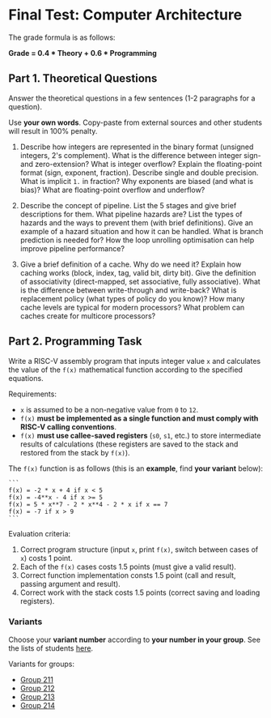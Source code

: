 # Final Test: Computer Architecture

The grade formula is as follows:

__Grade = 0.4 * Theory + 0.6 * Programming__

## Part 1. Theoretical Questions

Answer the theoretical questions in a few sentences (1-2 paragraphs for a question).

Use __your own words__.
Copy-paste from external sources and other students will result in 100% penalty.

1. Describe how integers are represented in the binary format (unsigned integers, 2's complement).
   What is the difference between integer sign- and zero-extension?
   What is integer overflow?
   Explain the floating-point format (sign, exponent, fraction). Describe single and double precision.
   What is implicit `1.` in fraction?  Why exponents are biased (and what is bias)?
   What are floating-point overflow and underflow?

2. Describe the concept of pipeline.
   List the 5 stages and give brief descriptions for them.
   What pipeline hazards are? List the types of hazards and the ways to prevent them (with brief definitions).
   Give an example of a hazard situation and how it can be handled.
   What is branch prediction is needed for?
   How the loop unrolling optimisation can help improve pipeline performance?

3. Give a brief definition of a cache. Why do we need it?
   Explain how caching works (block, index, tag, valid bit, dirty bit).
   Give the definition of associativity (direct-mapped, set associative, fully associative).
   What is the difference between write-through and write-back?
   What is replacement policy (what types of policy do you know)?
   How many cache levels are typical for modern processors?
   What problem can caches create for multicore processors?

## Part 2. Programming Task

Write a RISC-V assembly program that inputs integer value `x` and calculates
the value of the `f(x)` mathematical function according to the specified equations.

Requirements:

* `x` is assumed to be a non-negative value from `0` to `12`.
* `f(x)` __must be implemented as a single function and must comply with RISC-V calling conventions__.
* `f(x)` __must use callee-saved registers__ (`s0`, `s1`, etc.) to store intermediate results of calculations
  (these registers are saved to the stack and restored from the stack by `f(x)`).

The `f(x)` function is as follows (this is an __example__, find __your variant__ below):

    ```
    f(x) = -2 * x + 4 if x < 5
    f(x) = -4**x - 4 if x >= 5
    f(x) = 5 * x**7 - 2 * x**4 - 2 * x if x == 7
    f(x) = -7 if x > 9
    ```

Evaluation criteria:

1. Correct program structure (input `x`, print `f(x)`, switch between cases of `x`) costs 1 point.
2. Each of the `f(x)` cases costs 1.5 points (must give a valid result).
3. Correct function implementation consts 1.5 point (call and result, passing argument and result).
4. Correct work with the stack costs 1.5 points (correct saving and loading registers).

### Variants

Choose your __variant number__ according to __your number in your group__.
See the lists of students [here](
https://docs.google.com/spreadsheets/d/1kFGcUtLRKk0gWtb5wSuvZNMLMVCo-orDJdcM54Vl2Jw/edit?usp=sharing).

Variants for groups:

* [Group 211](2023_group211)
* [Group 212](2023_group212)
* [Group 213](2023_group213)
* [Group 214](2023_group214)
